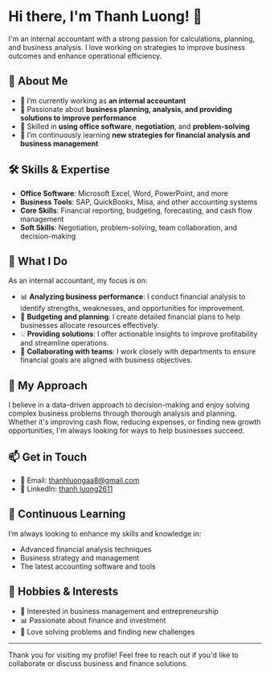 # Hi there, I'm Thanh Luong! 👋

I'm an internal accountant with a strong passion for calculations, planning, and business analysis. I love working on strategies to improve business outcomes and enhance operational efficiency.

## 🚀 About Me

- 💼 I’m currently working as **an internal accountant**
- 🎯 Passionate about **business planning, analysis, and providing solutions to improve performance**
- 🧠 Skilled in **using office software**, **negotiation**, and **problem-solving**
- 🌱 I’m continuously learning **new strategies for financial analysis and business management**

## 🛠️ Skills & Expertise

- **Office Software**: Microsoft Excel, Word, PowerPoint, and more
- **Business Tools**: SAP, QuickBooks, Misa, and other accounting systems
- **Core Skills**: Financial reporting, budgeting, forecasting, and cash flow management
- **Soft Skills**: Negotiation, problem-solving, team collaboration, and decision-making

## 🎯 What I Do

As an internal accountant, my focus is on:

- 📊 **Analyzing business performance**: I conduct financial analysis to identify strengths, weaknesses, and opportunities for improvement.
- 🧾 **Budgeting and planning**: I create detailed financial plans to help businesses allocate resources effectively.
- 💡 **Providing solutions**: I offer actionable insights to improve profitability and streamline operations.
- 🤝 **Collaborating with teams**: I work closely with departments to ensure financial goals are aligned with business objectives.

## 🌟 My Approach

I believe in a data-driven approach to decision-making and enjoy solving complex business problems through thorough analysis and planning. Whether it's improving cash flow, reducing expenses, or finding new growth opportunities, I'm always looking for ways to help businesses succeed.

## 📫 Get in Touch

- 📧 Email: thanhluongaa8@gmail.com
- 💼 LinkedIn: [thanh luong2611](https://www.linkedin.com/in/thanh-luong2611)

## 🌱 Continuous Learning

I’m always looking to enhance my skills and knowledge in:

- Advanced financial analysis techniques
- Business strategy and management
- The latest accounting software and tools

## 🎨 Hobbies & Interests

- 🏢 Interested in business management and entrepreneurship
- 📊 Passionate about finance and investment
- 🧩 Love solving problems and finding new challenges

---

Thank you for visiting my profile! Feel free to reach out if you'd like to collaborate or discuss business and finance solutions.
